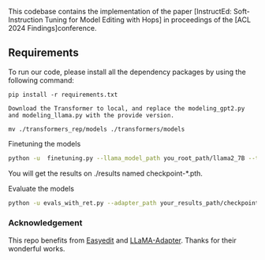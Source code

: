 


This codebase contains the implementation of the paper [InstructEd:    Soft-Instruction Tuning for     Model Editing with Hops] in proceedings of the [ACL 2024 Findings]conference.


## Requirements

To run our code, please install all the dependency packages by using the following command:

```
pip install -r requirements.txt

Download the Transformer to local, and replace the modeling_gpt2.py and modeling_llama.py with the provide version.

mv ./transformers_rep/models ./transformers/models
```


Finetuning the models
```bash
python -u  finetuning.py --llama_model_path you_root_path/llama2_7B --train_data_path ./data/counterfact-train_ins.json --val_data_path ./data/counterfact-val_ins.json --adapter_type no_gate --output_dir ./results --batch_size 6 --model Llama7B_adapter --adapter_st 10 --adapter_ed 20
```
You will get the results on ./results named checkpoint-*.pth.


Evaluate the models
```bash
python -u evals_with_ret.py --adapter_path your_results_path/checkpoint-9.pth --adapter_type no_gate --model_tp /open_llama_7b --setting your_logs_name
```


### Acknowledgement
This repo benefits from [Easyedit](https://github.com/zjunlp/EasyEdit) and  [LLaMA-Adapter](https://github.com/OpenGVLab/LLaMA-Adapter/tree/main). Thanks for their wonderful works.
